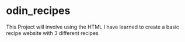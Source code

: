 # odin_recipes
This Project will involve using the HTML I have learned to create a basic recipe website with 3 different recipes